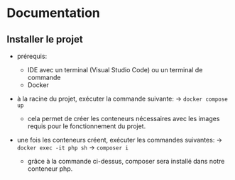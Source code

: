 # Documentation

## Installer le projet
- prérequis:
    - IDE avec un terminal (Visual Studio Code) ou un terminal de commande
    - Docker

- à la racine du projet, exécuter la commande suivante: -> `docker compose up`
    - cela permet de créer les conteneurs nécessaires avec les images requis pour le fonctionnement du projet.

- une fois les conteneurs créent, exécuter les commandes suivantes: -> `docker exec -it php sh` -> `composer i`
    - grâce à la commande ci-dessus, composer sera installé dans notre conteneur php.
